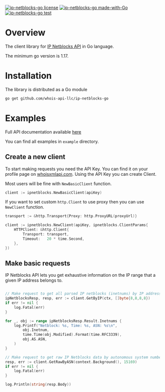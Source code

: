 [![ip-netblocks-go license](https://img.shields.io/badge/License-MIT-green.svg)](https://opensource.org/licenses/MIT)
[![ip-netblocks-go made-with-Go](https://img.shields.io/badge/Made%20with-Go-1f425f.svg)](https://pkg.go.dev/github.com/whois-api-llc/ip-netblocks-go)
[![ip-netblocks-go test](https://github.com/whois-api-llc/ip-netblocks-go/workflows/Test/badge.svg)](https://github.com/whois-api-llc/ip-netblocks-go/actions/)

# Overview

The client library for
[IP Netblocks API](https://ip-netblocks.whoisxmlapi.com/)
in Go language.

The minimum go version is 1.17.

# Installation

The library is distributed as a Go module

```bash
go get github.com/whois-api-llc/ip-netblocks-go
```

# Examples

Full API documentation available [here](https://ip-netblocks.whoisxmlapi.com/api/documentation/making-requests)

You can find all examples in `example` directory.

## Create a new client

To start making requests you need the API Key. 
You can find it on your profile page on [whoisxmlapi.com](https://whoisxmlapi.com/).
Using the API Key you can create Client.

Most users will be fine with `NewBasicClient` function. 
```go
client := ipnetblocks.NewBasicClient(apiKey)
```

If you want to set custom `http.Client` to use proxy then you can use `NewClient` function.
```go
transport := &http.Transport{Proxy: http.ProxyURL(proxyUrl)}

client := ipnetblocks.NewClient(apiKey, ipnetblocks.ClientParams{
    HTTPClient: &http.Client{
        Transport: transport,
        Timeout:   20 * time.Second,
    },
})
```

## Make basic requests

IP Netblocks API lets you get exhaustive information on the IP range that a given IP address belongs to.

```go

// Make request to get all parsed IP netblocks (inetnums) by IP address
ipNetblocksResp, resp, err := client.GetByIP(ctx, []byte{8,8,8,8})
if err != nil {
    log.Fatal(err)
}

for _, obj := range ipNetblocksResp.Result.Inetnums {
    log.Printf("Netblock: %s, Time: %s, ASN: %s\n",
        obj.Inetnum,
        time.Time(obj.Modified).Format(time.RFC3339),
        obj.AS.ASN,
    )
}

// Make request to get raw IP Netblocks data by autonomous system number
resp, err := client.GetRawByASN(context.Background(), 15169)
if err != nil {
    log.Fatal(err)
}

log.Println(string(resp.Body))


```
